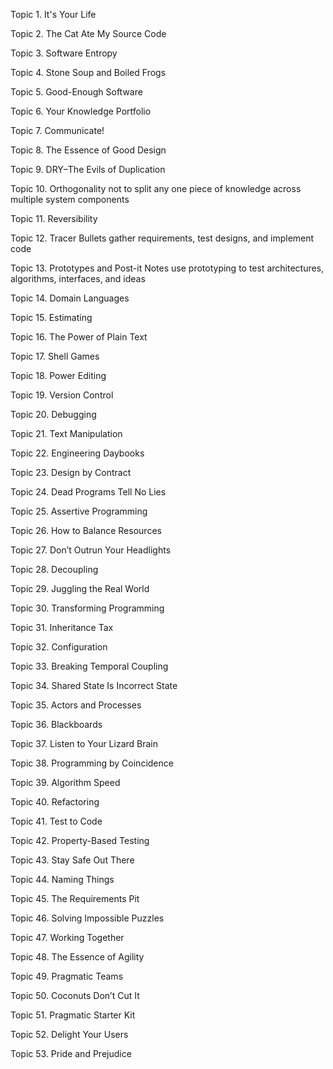 Topic 1. It's Your Life

Topic 2. The Cat Ate My Source Code 

Topic 3. Software Entropy 

Topic 4. Stone Soup and Boiled Frogs 

Topic 5. Good-Enough Software 

Topic 6. Your Knowledge Portfolio 

Topic 7. Communicate! 

Topic 8. The Essence of Good Design 

Topic 9. DRY–The Evils of Duplication 

Topic 10. Orthogonality 
  not to split any one piece of knowledge across multiple system components

Topic 11. Reversibility 

Topic 12. Tracer Bullets 
  gather requirements, test designs, and implement code

Topic 13. Prototypes and Post-it Notes 
  use prototyping to test architectures, algorithms, interfaces, and ideas
  
Topic 14. Domain Languages 

Topic 15. Estimating 

Topic 16. The Power of Plain Text 

Topic 17. Shell Games 

Topic 18. Power Editing 

Topic 19. Version Control 

Topic 20. Debugging 

Topic 21. Text Manipulation 

Topic 22. Engineering Daybooks 

Topic 23. Design by Contract 

Topic 24. Dead Programs Tell No Lies 

Topic 25. Assertive Programming 

Topic 26. How to Balance Resources 

Topic 27. Don’t Outrun Your Headlights 

Topic 28. Decoupling 

Topic 29. Juggling the Real World 

Topic 30. Transforming Programming 

Topic 31. Inheritance Tax 

Topic 32. Configuration 

Topic 33. Breaking Temporal Coupling 

Topic 34. Shared State Is Incorrect State 

Topic 35. Actors and Processes 

Topic 36. Blackboards 

Topic 37. Listen to Your Lizard Brain 

Topic 38. Programming by Coincidence 

Topic 39. Algorithm Speed 

Topic 40. Refactoring 

Topic 41. Test to Code 

Topic 42. Property-Based Testing 

Topic 43. Stay Safe Out There 

Topic 44. Naming Things 

Topic 45. The Requirements Pit 

Topic 46. Solving Impossible Puzzles 

Topic 47. Working Together 

Topic 48. The Essence of Agility 

Topic 49. Pragmatic Teams 

Topic 50. Coconuts Don’t Cut It 

Topic 51. Pragmatic Starter Kit 

Topic 52. Delight Your Users 

Topic 53. Pride and Prejudice 